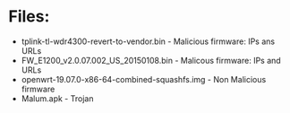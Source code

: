 # Files:
* tplink-tl-wdr4300-revert-to-vendor.bin              -   Malicious firmware: IPs ans URLs
* FW_E1200_v2.0.07.002_US_20150108.bin                -   Malicous firmware: IPs and URLs
* openwrt-19.07.0-x86-64-combined-squashfs.img        -   Non Malicious firmware
* Malum.apk                                           -   Trojan
